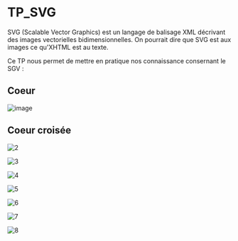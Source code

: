 # TP_SVG
SVG (Scalable Vector Graphics) est un langage de balisage XML décrivant des images vectorielles bidimensionnelles. 
On pourrait dire que SVG est aux images ce qu'XHTML est au texte.

Ce TP nous permet de mettre en pratique nos connaissance consernant le SGV :

## Coeur


![image](https://user-images.githubusercontent.com/46228917/57971129-67bdb380-7979-11e9-9352-98a919c84489.png)



## Coeur croisée



![2](https://user-images.githubusercontent.com/46228917/53837771-a7d4e300-3f93-11e9-93bf-995d221de3ed.PNG)

![3](https://user-images.githubusercontent.com/46228917/53837773-a7d4e300-3f93-11e9-9954-8a9be54dc3b6.PNG)

![4](https://user-images.githubusercontent.com/46228917/53837774-a86d7980-3f93-11e9-800e-dcbfc3a3716f.PNG)

![5](https://user-images.githubusercontent.com/46228917/53837775-a86d7980-3f93-11e9-875a-33cb961c8c52.PNG)

![6](https://user-images.githubusercontent.com/46228917/53837777-a9061000-3f93-11e9-9adc-d5e94d8a4213.PNG)



![7](https://user-images.githubusercontent.com/46228917/53837778-a9061000-3f93-11e9-9620-c007f16e4a27.PNG)

![8](https://user-images.githubusercontent.com/46228917/53837779-a99ea680-3f93-11e9-887f-d71cc96c57cf.PNG)



